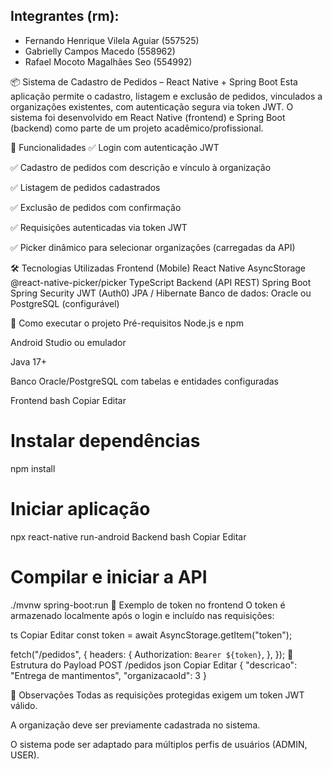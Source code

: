 ## Integrantes (rm):

- Fernando Henrique Vilela Aguiar (557525)
- Gabrielly Campos Macedo (558962)
- Rafael Mocoto Magalhães Seo (554992)


📦 Sistema de Cadastro de Pedidos – React Native + Spring Boot
Esta aplicação permite o cadastro, listagem e exclusão de pedidos, vinculados a organizações existentes, com autenticação segura via token JWT. O sistema foi desenvolvido em React Native (frontend) e Spring Boot (backend) como parte de um projeto acadêmico/profissional.

📲 Funcionalidades
✅ Login com autenticação JWT

✅ Cadastro de pedidos com descrição e vínculo à organização

✅ Listagem de pedidos cadastrados

✅ Exclusão de pedidos com confirmação

✅ Requisições autenticadas via token JWT

✅ Picker dinâmico para selecionar organizações (carregadas da API)

🛠️ Tecnologias Utilizadas
Frontend (Mobile)
React Native
AsyncStorage
@react-native-picker/picker
TypeScript
Backend (API REST)
Spring Boot
Spring Security
JWT (Auth0)
JPA / Hibernate
Banco de dados: Oracle ou PostgreSQL (configurável)

🚀 Como executar o projeto
Pré-requisitos
Node.js e npm

Android Studio ou emulador

Java 17+

Banco Oracle/PostgreSQL com tabelas e entidades configuradas

Frontend
bash
Copiar
Editar
# Instalar dependências
npm install

# Iniciar aplicação
npx react-native run-android
Backend
bash
Copiar
Editar
# Compilar e iniciar a API
./mvnw spring-boot:run
🔐 Exemplo de token no frontend
O token é armazenado localmente após o login e incluído nas requisições:

ts
Copiar
Editar
const token = await AsyncStorage.getItem("token");

fetch("/pedidos", {
  headers: {
    Authorization: `Bearer ${token}`,
  },
});
🧪 Estrutura do Payload
POST /pedidos
json
Copiar
Editar
{
  "descricao": "Entrega de mantimentos",
  "organizacaoId": 3
}



📌 Observações
Todas as requisições protegidas exigem um token JWT válido.

A organização deve ser previamente cadastrada no sistema.

O sistema pode ser adaptado para múltiplos perfis de usuários (ADMIN, USER).
